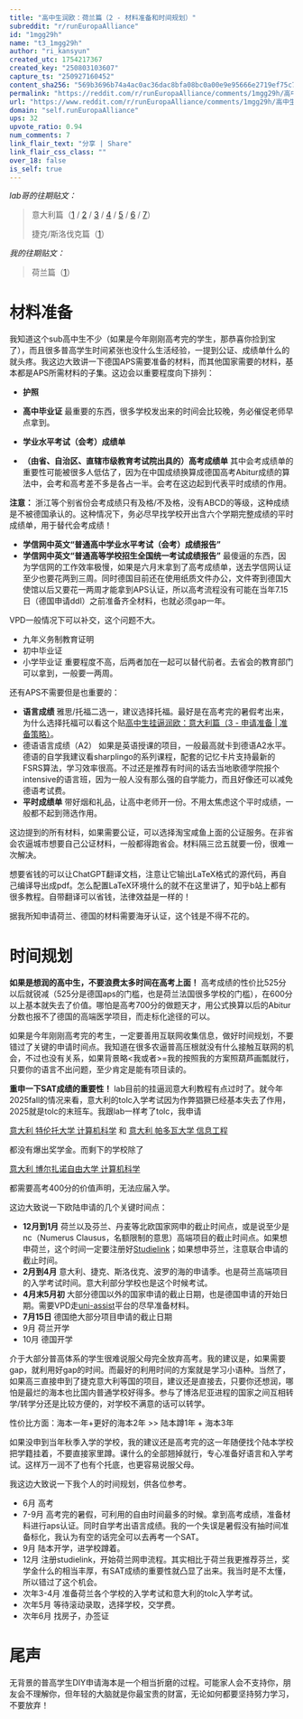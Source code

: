 ```yaml
---
title: "高中生润欧：荷兰篇（2 - 材料准备和时间规划）"
subreddit: "r/runEuropaAlliance"
id: "1mgg29h"
name: "t3_1mgg29h"
author: "ri_kansyun"
created_utc: 1754217367
created_key: "250803103607"
capture_ts: "250927160452"
content_sha256: "569b3696b74a4ac0ac36dac8bfa08bc0a00e9e95666e2719ef75c7c14982daea"
permalink: "https://reddit.com/r/runEuropaAlliance/comments/1mgg29h/高中生润欧荷兰篇2_材料准备和时间规划/"
url: "https://www.reddit.com/r/runEuropaAlliance/comments/1mgg29h/高中生润欧荷兰篇2_材料准备和时间规划/"
domain: "self.runEuropaAlliance"
ups: 32
upvote_ratio: 0.94
num_comments: 7
link_flair_text: "分享 | Share"
link_flair_css_class: ""
over_18: false
is_self: true
---
```


*lab哥的往期贴文：*

> 意大利篇（[1](https://www.reddit.com/r/iwanttorun/comments/1dk3enx/%E9%AB%98%E4%B8%AD%E7%94%9F%E6%8C%82%E9%80%BC%E6%B6%A6%E6%AC%A7%E6%84%8F%E5%A4%A7%E5%88%A9%E7%AF%871_%E8%83%8C%E6%99%AF%E9%A1%B9%E7%9B%AE%E5%92%8C%E7%94%B3%E8%AF%B7) / [2](https://www.reddit.com/r/iwanttorun/comments/1dkjbps/%E9%AB%98%E4%B8%AD%E7%94%9F%E6%8C%82%E9%80%BC%E6%B6%A6%E6%AC%A7%E6%84%8F%E5%A4%A7%E5%88%A9%E7%AF%872_%E7%94%B3%E8%AF%B7%E5%87%86%E5%A4%87_%E4%BF%A1%E6%81%AF%E6%A3%80%E7%B4%A2%E9%99%84%E6%84%8F%E5%A4%A7%E5%88%A9%E7%89%B9%E5%88%AB%E5%B0%8F%E8%8A%82%E5%92%8C%E7%94%B3%E8%AF%B7%E7%AD%96%E7%95%A5) / [3](https://www.reddit.com/r/iwanttorun/comments/1dmwtg7/%E9%AB%98%E4%B8%AD%E7%94%9F%E6%8C%82%E9%80%BC%E6%B6%A6%E6%AC%A7%E6%84%8F%E5%A4%A7%E5%88%A9%E7%AF%873_%E7%94%B3%E8%AF%B7%E5%87%86%E5%A4%87_%E5%87%86%E5%A4%87%E7%AD%96%E7%95%A5) / [4](https://www.reddit.com/r/iwanttorun/comments/1dvvcko/%E9%AB%98%E4%B8%AD%E7%94%9F%E6%8C%82%E9%80%BC%E6%B6%A6%E6%AC%A7%E6%84%8F%E5%A4%A7%E5%88%A9%E7%AF%874_%E6%88%90%E6%9C%AC%E8%8A%B1%E8%B4%B9%E7%9B%B8%E5%85%B3_%E7%94%9F%E6%B4%BB%E8%B4%B9%E4%B8%8E%E5%AD%A6%E8%B4%B9%E7%B2%97%E7%AE%97/) / [5](https://www.reddit.com/r/iwanttorun/comments/1dwkrup/%E9%AB%98%E4%B8%AD%E7%94%9F%E6%8C%82%E9%80%BC%E6%B6%A6%E6%AC%A7%E6%84%8F%E5%A4%A7%E5%88%A9%E7%AF%875_%E6%88%90%E6%9C%AC%E8%8A%B1%E8%B4%B9%E7%9B%B8%E5%85%B3_%E6%80%BB%E8%8A%B1%E8%B4%B9%E8%AF%A6%E8%A7%A3_%E8%8A%AC%E5%85%B0%E5%BE%B7%E5%9B%BD%E6%B3%95%E5%9B%BD%E5%92%8C%E6%8D%B7%E5%85%8B/) / [6](https://www.reddit.com/r/iwanttorun/comments/1dww9xv/%E9%AB%98%E4%B8%AD%E7%94%9F%E6%8C%82%E9%80%BC%E6%B6%A6%E6%AC%A7%E6%84%8F%E5%A4%A7%E5%88%A9%E7%AF%876_%E6%88%90%E6%9C%AC%E8%8A%B1%E8%B4%B9%E7%9B%B8%E5%85%B3_%E6%80%BB%E8%8A%B1%E8%B4%B9%E8%AF%A6%E8%A7%A3_%E6%84%8F%E5%A4%A7%E5%88%A9/) / [7](https://www.reddit.com/r/runEuropaAlliance/comments/1i9q28w/%E9%AB%98%E4%B8%AD%E7%94%9F%E6%8C%82%E9%80%BC%E6%B6%A6%E6%AC%A7%E6%84%8F%E5%A4%A7%E5%88%A9%E7%AF%877_tolc_%E7%9B%B8%E5%85%B3/)）
>
> 捷克/斯洛伐克篇（[1](https://www.reddit.com/r/iwanttorun/comments/1ie2fpr/%E9%AB%98%E4%B8%AD%E7%94%9F%E6%8C%82%E9%80%BC%E6%B6%A6%E6%AC%A7%E6%8D%B7%E5%85%8B%E6%96%AF%E6%B4%9B%E4%BC%90%E5%85%8B%E7%AF%871_%E9%A1%B9%E7%9B%AE%E6%88%90%E6%9C%AC%E5%92%8C%E7%94%B3%E8%AF%B7/)）

*我的往期贴文：*

> 荷兰篇（[1](https://www.reddit.com/r/runEuropaAlliance/comments/1mg1e72/%E9%AB%98%E4%B8%AD%E7%94%9F%E6%8C%82%E9%80%BC%E6%B6%A6%E6%AC%A7%E8%8D%B7%E5%85%B0%E7%AF%871_%E8%83%8C%E6%99%AF%E9%A1%B9%E7%9B%AE%E5%92%8C%E7%94%B3%E8%AF%B7/)）

# 材料准备

我知道这个sub高中生不少（如果是今年刚刚高考完的学生，那恭喜你捡到宝了），而且很多普高学生时间紧张也没什么生活经验，一提到公证、成绩单什么的就头疼。我这边大致讲一下德国APS需要准备的材料，而其他国家需要的材料，基本都是APS所需材料的子集。这边会以重要程度向下排列：

- **护照**

- **高中毕业证**
  最重要的东西，很多学校发出来的时间会比较晚，务必催促老师早点拿到。

- **学业水平考试（会考）成绩单**

- **（由省、自治区、直辖市级教育考试院出具的）高考成绩单**
  其中会考成绩单的重要性可能被很多人低估了，因为在中国成绩换算成德国高考Abitur成绩的算法中，会考和高考差不多是各占一半。会考在这边起到代表平时成绩的作用。

**注意：**
浙江等个别省份会考成绩只有及格/不及格，没有ABCD的等级，这种成绩是不被德国承认的。这种情况下，务必尽早找学校开出含六个学期完整成绩的平时成绩单，用于替代会考成绩！

- **学信网中英文“普通高中学业水平考试（会考）成绩报告”**
- **学信网中英文“普通高等学校招生全国统一考试成绩报告”**
  最傻逼的东西，因为学信网的工作效率极慢，如果是六月末拿到了高考成绩单，送去学信网认证至少也要花两到三周。同时德国目前还在使用纸质文件办公，文件寄到德国大使馆以后又要花一两周才能拿到APS认证，所以高考流程没有可能在当年7.15日（德国申请ddl）之前准备齐全材料，也就必须gap一年。

VPD一般情况下可以补交，这个问题不大。

- 九年义务制教育证明
- 初中毕业证
- 小学毕业证
  重要程度不高，后两者加在一起可以替代前者。去省会的教育部门可以拿到，一般要一两周。

还有APS不需要但是也重要的：

- **语言成绩**
  雅思/托福二选一，建议选择托福。最好是在高考完的暑假考出来，为什么选择托福可以看这个贴[高中生挂逼润欧：意大利篇（3 -
  申请准备 \|
  准备策略）](https://www.reddit.com/r/iwanttorun/comments/1dmwtg7/%E9%AB%98%E4%B8%AD%E7%94%9F%E6%8C%82%E9%80%BC%E6%B6%A6%E6%AC%A7%E6%84%8F%E5%A4%A7%E5%88%A9%E7%AF%873_%E7%94%B3%E8%AF%B7%E5%87%86%E5%A4%87_%E5%87%86%E5%A4%87%E7%AD%96%E7%95%A5/)。
- 德语语言成绩（A2）
  如果是英语授课的项目，一般最高就卡到德语A2水平。德语的自学我建议看sharplingo的系列课程，配套的记忆卡片支持最新的FSRS算法，学习效率很高。不过还是推荐有时间的话去当地歌德学院报个intensive的语言班，因为一般人没有那么强的自学能力，而且好像还可以减免德语考试费。
- **平时成绩单**
  带好烟和礼品，让高中老师开一份。不用太焦虑这个平时成绩，一般都不起到筛选作用。

这边提到的所有材料，如果需要公证，可以选择淘宝咸鱼上面的公证服务。在非省会农逼城市想要自己公证材料，一般都得跑省会。材料隔三岔五就要一份，很难一次解决。

想要省钱的可以让ChatGPT翻译文档，注意让它输出LaTeX格式的源代码，再自己编译导出成pdf。怎么配置LaTeX环境什么的就不在这里讲了，知乎b站上都有很多教程。自带翻译可以省钱，法律效益是一样的！

据我所知申请荷兰、德国的材料需要海牙认证，这个钱是不得不花的。

# 时间规划

**如果是想润的高中生，不要浪费太多时间在高考上面！**
高考成绩的性价比525分以后就锐减（525分是德国aps的门槛，也是荷兰法国很多学校的门槛），在600分以上基本就失去了价值。哪怕是高考700分的做题天才，用公式换算以后的Abitur分数也报不了德国的高端医学项目，而走标化途径的可以。

如果是今年刚刚高考完的考生，一定要善用互联网收集信息，做好时间规划，不要错过了关键的申请时间点。我知道在很多农逼普高压根就没有什么接触互联网的机会，不过也没有关系，如果背景略\<我或者\>=我的按照我的方案照葫芦画瓢就行，只要你的语言不出问题，至少肯定是能有项目读的。

**重申一下SAT成绩的重要性！**
lab目前的挂逼润意大利教程有点过时了。就今年2025fall的情况来看，意大利的tolc入学考试因为作弊猖獗已经基本失去了作用，2025就是tolc的末班车。我跟lab一样考了tolc，我申请

[意大利 特伦托大学 计算机科学](https://www.unitn.it/it/internazionale)
和 [意大利 帕多瓦大学
信息工程](https://www.unipd.it/en/educational-offer/first-cycle-degree/engineering?tipo=L&scuola=IN&ordinamento=2024&key=IN2801&cg=engineering)

都没有爆出奖学金。而剩下的学校除了

[意大利 博尔扎诺自由大学
计算机科学](https://www.unibz.it/en/faculties/engineering/bachelor-computer-science)

都需要高考400分的价值声明，无法应届入学。

这边大致说一下欧陆申请的几个关键时间点：

- **12月到1月**
  荷兰以及芬兰、丹麦等北欧国家网申的截止时间点，或是说至少是nc（Numerus
  Clausus，名额限制的意思）高端项目的截止时间点。如果想申荷兰，这个时间一定要注册好[Studielink](https://www.studielink.nl/)；如果想申芬兰，注意联合申请的截止时间。
- **2月到4月**
  意大利、捷克、斯洛伐克、波罗的海的申请季。也是荷兰高端项目的入学考试时间。意大利部分学校也是这个时候考试。
- **4月末5月初**
  大部分德国以外的国家申请的截止日期，也是德国申请的开始日期。需要VPD走[uni-assist](https://www.uni-assist.de/en/)平台的尽早准备材料。
- **7月15日** 德国绝大部分项目申请的截止日期
- 9月 荷兰开学
- 10月 德国开学

介于大部分普高体系的学生很难说服父母完全放弃高考。我的建议是，如果需要gap，就利用好gap的时间。而最好的利用时间的方案就是学习小语种。当然了，如果高三直接申到了捷克意大利等国的项目，建议还是直接去，只要你还想润，哪怕是最烂的海本也比国内普通学校好得多。参与了博洛尼亚进程的国家之间互相转学/转学分还是比较方便的，对学校不满意的话可以转学。

性价比方面：海本一年+更好的海本2年 \>\> 陆本蹲1年 + 海本3年

如果没申到当年秋季入学的学校，我的建议还是高考完的这一年随便找个陆本学校把学籍挂着，不要直接家里蹲。课什么的全部翘掉就行，专心准备好语言和入学考试。这样万一润不了也有个托底，也更容易说服父母。

我这边大致说一下我个人的时间规划，供各位参考。

- 6月 高考
- 7-9月
  高考完的暑假，可利用的自由时间最多的时候。拿到高考成绩，准备材料进行aps认证。同时自学考出语言成绩。我的一个失误是暑假没有抽时间准备标化，我认为有空的话完全可以去再考一个SAT。
- 9月 陆本开学，进学校蹲着。
- 12月
  注册studielink，开始荷兰网申流程。其实相比于荷兰我更推荐芬兰，奖学金什么的相当丰厚，有SAT成绩的重要性就凸显了出来。我当时是不太懂，所以错过了这个机会。
- 次年3-4月 准备荷兰各个学校的入学考试和意大利的tolc入学考试。
- 次年5月 等待滚动录取，选择学校，交学费。
- 次年6月 找房子，办签证

# 尾声

无背景的普高学生DIY申请海本是一个相当折磨的过程。可能家人会不支持你，朋友会不理解你，但年轻的大脑就是你最宝贵的财富，无论如何都要坚持努力学习，不要放弃！
